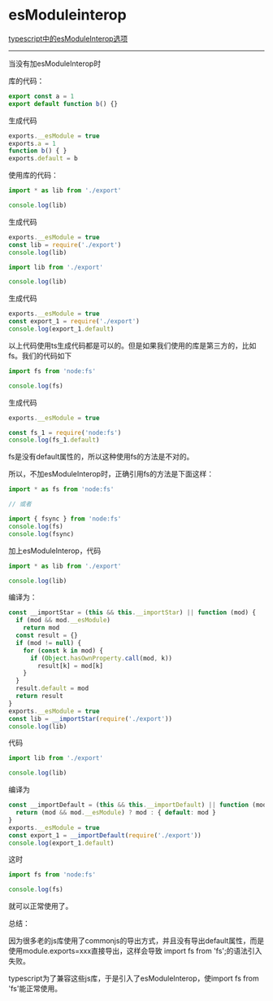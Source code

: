 # esModuleinterop

[typescript中的esModuleInterop选项](http://www.manongjc.com/detail/14-fqvwmvlkhrclhdm.html)

---
当没有加esModuleInterop时

库的代码：

```ts
export const a = 1
export default function b() {}
```

生成代码

```js
exports.__esModule = true
exports.a = 1
function b() { }
exports.default = b
```

使用库的代码：

```ts
import * as lib from './export'

console.log(lib)
```

生成代码

```js
exports.__esModule = true
const lib = require('./export')
console.log(lib)
```

```ts
import lib from './export'

console.log(lib)
```

生成代码

```js
exports.__esModule = true
const export_1 = require('./export')
console.log(export_1.default)
```

以上代码使用ts生成代码都是可以的。但是如果我们使用的库是第三方的，比如fs。我们的代码如下

```ts
import fs from 'node:fs'

console.log(fs)
```

生成代码

```js
exports.__esModule = true

const fs_1 = require('node:fs')
console.log(fs_1.default)
```

fs是没有default属性的，所以这种使用fs的方法是不对的。

所以，不加esModuleInterop时，正确引用fs的方法是下面这样：

```ts
import * as fs from 'node:fs'

// 或者

import { fsync } from 'node:fs'
console.log(fs)
console.log(fsync)
```

加上esModuleInterop，代码

```ts
import * as lib from './export'

console.log(lib)
```

编译为：

```js
const __importStar = (this && this.__importStar) || function (mod) {
  if (mod && mod.__esModule)
    return mod
  const result = {}
  if (mod != null) {
    for (const k in mod) {
      if (Object.hasOwnProperty.call(mod, k))
        result[k] = mod[k]
    }
  }
  result.default = mod
  return result
}
exports.__esModule = true
const lib = __importStar(require('./export'))
console.log(lib)
```

代码

```ts
import lib from './export'

console.log(lib)
```

编译为

```js
const __importDefault = (this && this.__importDefault) || function (mod) {
  return (mod && mod.__esModule) ? mod : { default: mod }
}
exports.__esModule = true
const export_1 = __importDefault(require('./export'))
console.log(export_1.default)
```

这时

```ts
import fs from 'node:fs'

console.log(fs)
```

就可以正常使用了。

总结：

因为很多老的js库使用了commonjs的导出方式，并且没有导出default属性，而是使用module.exports=xxx直接导出，这样会导致 import fs from 'fs';的语法引入失败。

typescript为了兼容这些js库，于是引入了esModuleInterop，使import fs from 'fs'能正常使用。

